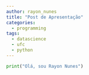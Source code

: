```yaml
---
author: rayon_nunes
title: "Post de Apresentação"
categories:
  - programming
tags:
  - datascience
  - ufc
  - python
---
```


``` python
print("Olá, sou Rayon Nunes")
```
